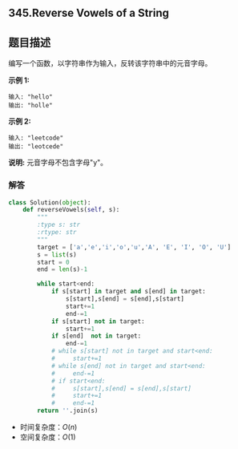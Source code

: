 ## 345.Reverse Vowels of a String

## 题目描述

编写一个函数，以字符串作为输入，反转该字符串中的元音字母。

**示例 1:**

```
输入: "hello"
输出: "holle"
```

**示例 2:**

```
输入: "leetcode"
输出: "leotcede"
```


**说明:**
元音字母不包含字母"y"。



### 解答

```python
class Solution(object):
    def reverseVowels(self, s):
        """
        :type s: str
        :rtype: str
        """
        target = ['a','e','i','o','u','A', 'E', 'I', 'O', 'U']
        s = list(s)
        start = 0
        end = len(s)-1

        while start<end:
            if s[start] in target and s[end] in target:
                s[start],s[end] = s[end],s[start]
                start+=1
                end-=1
            if s[start] not in target:
                start+=1
            if s[end]  not in target:
                end-=1   
            # while s[start] not in target and start<end:
            #     start+=1
            # while s[end] not in target and start<end:
            #     end-=1
            # if start<end:
            #     s[start],s[end] = s[end],s[start]
            #     start+=1
            #     end-=1
        return ''.join(s)
```

- 时间复杂度：$O(n)​$
- 空间复杂度：$O(1)$ 